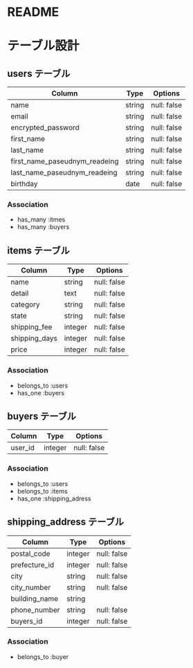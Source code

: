# README

# テーブル設計

## users テーブル

| Column                        | Type    | Options     |
| ------------------------------| ------- | ----------- |
| name                          | string  | null: false |
| email                         | string  | null: false |
| encrypted_password            | string  | null: false |
| first_name                    | string  | null: false |
| last_name                     | string  | null: false |
| first_name_paseudnym_readeing | string  | null: false |
| last_name_paseudnym_readeing  | string  | null: false |
| birthday                      | date    | null: false |

### Association

- has_many :itmes
- has_many :buyers

## items テーブル

| Column        | Type    | Options     |
| ------------- | ------- | ----------- |
| name          | string  | null: false |
| detail        | text    | null: false |
| category      | string  | null: false |
| state         | string  | null: false |
| shipping_fee  | integer | null: false |
| shipping_days | integer | null: false |
| price         | integer | null: false |

### Association

- belongs_to :users
- has_one :buyers

## buyers テーブル

| Column   |  Type    | Options     |
| ---------| -------- | ------------|
| user_id  | integer  | null: false |


### Association


- belongs_to :users
- belongs_to :items
- has_one :shipping_adress

## shipping_address テーブル

| Column          | Type     | Options     |
| --------------- | -------- | ------------|
| postal_code     | integer  | null: false |
| prefecture_id   | integer  | null: false |
| city            | string   | null: false |
| city_number     | string   | null: false |
| building_name   | string   |             |
| phone_number    | string   | null: false |
| buyers_id       | integer  | null: false |

### Association

- belongs_to :buyer



